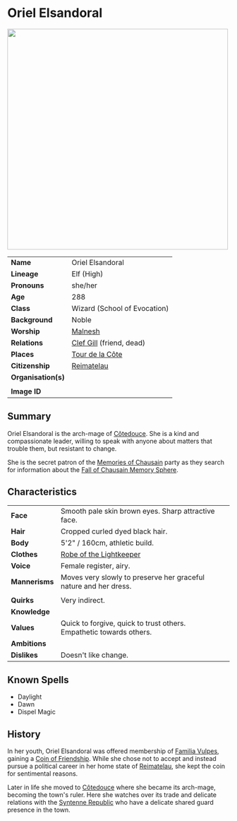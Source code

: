 # Oriel Elsandoral

<img src="https://raw.githubusercontent.com/jesskelsall/astarus-images/main/characters/portraits/imageid.png" height="500" />

|||
| --- | --- |
| **Name** | Oriel Elsandoral | character.4
| **Lineage** | Elf (High) |
| **Pronouns** | she/her |
| **Age** | 288 |
| **Class** | Wizard (School of Evocation) |
| **Background** | Noble |
| **Worship** | [Malnesh](../gods/deities/malnesh.md) |
| **Relations** | [Clef Gill](clef-gill.md) (friend, dead) |
| **Places** | [Tour de la Côte](../places/buildings/government/tour-de-la-cote.md) |
| **Citizenship** | [Reimatelau](../civilisations/nilsavnic-alliance/states/reimatelau.md) |
| **Organisation(s)** | |
|||
| **Image ID** | |

## Summary

Oriel Elsandoral is the arch-mage of [Côtedouce](../places/towns/cotedouce.md). She is a kind and compassionate leader, willing to speak with anyone about matters that trouble them, but resistant to change.

She is the secret patron of the [Memories of Chausain](../campaigns/C3-memories-of-chausain.md) party as they search for information about the [Fall of Chausain Memory Sphere](../items/artifacts-of-oonar/memory-spheres/fall-of-chausain-memory-sphere.md).

## Characteristics

| | |
| --- | --- |
| **Face** | Smooth pale skin brown eyes. Sharp attractive face. | characteristics.2
| **Hair** | Cropped curled dyed black hair. |
| **Body** | 5'2" / 160cm, athletic build. |
| **Clothes** | [Robe of the Lightkeeper](../items/magic/enchantments/robe-of-the-lightkeeper.md) |
| **Voice** | Female register, airy. |
| **Mannerisms** | Moves very slowly to preserve her graceful nature and her dress. |
| | |
| **Quirks** | Very indirect. |
| **Knowledge** | |
| **Values** | Quick to forgive, quick to trust others.<br>Empathetic towards others. |
| **Ambitions** | |
| **Dislikes** | Doesn't like change. |

## Known Spells

- Daylight
- Dawn
- Dispel Magic

## History

In her youth, Oriel Elsandoral was offered membership of [Familia Vulpes](../organisations/familia-vulpes.md), gaining a [Coin of Friendship](../items/coin-of-friendship.md). While she chose not to accept and instead pursue a political career in her home state of [Reimatelau](../civilisations/nilsavnic-alliance/states/reimatelau.md), she kept the coin for sentimental reasons.

Later in life she moved to [Côtedouce](../places/towns/cotedouce.md) where she became its arch-mage, becoming the town's ruler. Here she watches over its trade and delicate relations with the [Syntenne Republic](../civilisations/syntenne-republic/syntenne-republic.md) who have a delicate shared guard presence in the town.

